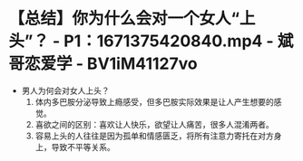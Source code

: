 # 【总结】你为什么会对一个女人“上头”？ - P1：1671375420840.mp4 - 斌哥恋爱学 - BV1iM41127vo

-   男人为何会对女人上头？
    1.  体内多巴胺分泌导致上瘾感受，但多巴胺实际效果是让人产生想要的感觉。
    2.  喜欲之间的区别：喜欢让人快乐，欲望让人痛苦，很多人混淆两者。
    3.  容易上头的人往往是因为孤单和情感匮乏，将所有注意力寄托在对方身上，导致不平等关系。